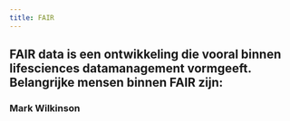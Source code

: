 ```yaml
---
title: FAIR
---
```


## FAIR data is een ontwikkeling die vooral binnen lifesciences datamanagement vormgeeft. Belangrijke mensen binnen FAIR zijn:
### Mark Wilkinson
